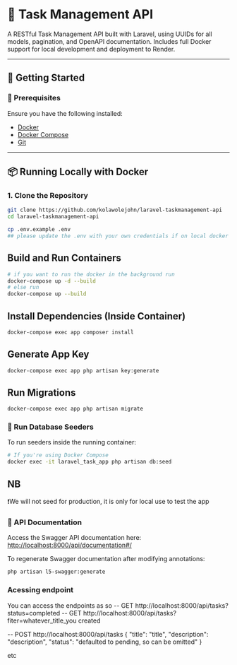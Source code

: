 # 🧠 Task Management API

A RESTful Task Management API built with Laravel, using UUIDs for all models, pagination, and OpenAPI documentation. Includes full Docker support for local development and deployment to Render.

---

## 🚀 Getting Started

### 🔧 Prerequisites

Ensure you have the following installed:

-   [Docker](https://www.docker.com/)
-   [Docker Compose](https://docs.docker.com/compose/)
-   [Git](https://git-scm.com/)

---

## 📦 Running Locally with Docker

### 1. Clone the Repository

```bash
git clone https://github.com/kolawolejohn/laravel-taskmanagement-api
cd laravel-taskmanagement-api
```

```bash
cp .env.example .env
## please update the .env with your own credentials if on local docker
```

## Build and Run Containers

```bash
# if you want to run the docker in the background run
docker-compose up -d --build
# else run
docker-compose up --build
```

## Install Dependencies (Inside Container)

```bash
docker-compose exec app composer install
```

## Generate App Key

```bash
docker-compose exec app php artisan key:generate
```

## Run Migrations

```bash
docker-compose exec app php artisan migrate
```

### 🔢 Run Database Seeders

To run seeders inside the running container:

```bash
# If you're using Docker Compose
docker exec -it laravel_task_app php artisan db:seed
```

## NB

❗️We will not seed for production, it is only for local use to test the app

### 📘 API Documentation

Access the Swagger API documentation here:
[http://localhost:8000/api/documentation#/](http://localhost:8000/api/documentation#/)

To regenerate Swagger documentation after modifying annotations:

```bash
php artisan l5-swagger:generate
```

### Acessing endpoint

You can access the endpoints as so
-- GET http://localhost:8000/api/tasks?status=completed
-- GET http://localhost:8000/api/tasks?fiter=whatever_title_you created

-- POST http://localhost:8000/api/tasks
{
"title": "title",
"description": "description",
"status": "defaulted to pending, so can be omitted"
}

etc
